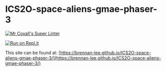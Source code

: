 # ICS2O-space-aliens-gmae-phaser-3

[![Mr Coxall's Super Linter](https://github.com/brennan-lee/ICS2O-space-aliens-gmae-phaser-3/workflows/Mr%20Coxall's%20Super%20Linter/badge.svg)](https://github.com/brennan-lee/ICS2O-space-aliens-gmae-phaser-3/actions)

[![Run on Repl.it](https://repl.it/badge/github/brennan-lee/ICS2O-space-aliens-gmae-phaser-3)](https://repl.it/github/brennan-lee/ICS2O-space-aliens-gmae-phaser-3)

This site can be found at: [https://brennan-lee.github.io/ICS2O-space-aliens-gmae-phaser-3/](https://brennan-lee.github.io/ICS2O-space-aliens-gmae-phaser-3/)
